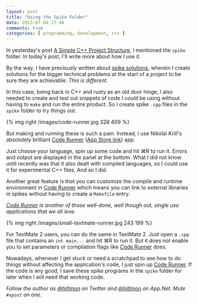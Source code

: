 ```yaml
---
layout: post
title: "Using the Spike Folder"
date: 2013-07-04 17:48
comments: true
categories: [ programming, development, c++ ]
---
```


In yesterday's post [A Simple C++ Project Structure](https://hiltmon.com/blog/2013/07/03/a-simple-c-plus-plus-project-structure/), I mentioned the `spike` folder. In today's post, I'll write more about how I use it.

By the way, I have previously written about [spike solutions](https://hiltmon.com/blog/2012/04/06/spike-solutions/), wherein I create solutions for the bigger technical problems at the start of a project to be sure they are achievable. *This is different.*

In this case, being back in C++ and rusty as an old door hinge, I also needed to create and test out snippets of code I *could* be using without having to `make` and run the entire product. So I create spike `.cpp` files in the `spike` folder to try things out.

{% img right /images/code-runner.jpg 328 409 %}

But making and running these is such a pain. Instead, I use Nikolai Krill's absolutely brilliant [Code Runner](http://krillapps.com/coderunner/) ([App Store link](https://itunes.apple.com/us/app/coderunner/id433335799?mt=12&uo=4&at=10l894)) app.

Just choose your language, spin up some code and hit ⌘R to run it. Errors and output are displayed in the panel at the bottom. What I did not know until recently was that it also dealt with compiled languages, so I could use it for experimental C++ files. And so I did.

Another great feature is that you can customize the compile and runtime environment in [Code Runner](https://itunes.apple.com/us/app/coderunner/id433335799?mt=12&uo=4&at=10l894) which means you can link to external libraries in spikes without having to create a `Makefile` entry.

*[Code Runner](https://itunes.apple.com/us/app/coderunner/id433335799?mt=12&uo=4&at=10l894) is another of those well-done, well though out, single use applications that we all love.*

{% img right /images/small-textmate-runner.jpg 243 199 %}

For TextMate 2 users, you can do the same in TextMate 2. Just open a `.cpp` file that contains an `int main...` and hit ⌘R to run it. But it does not enable you to set parameters or compilation flags like [Code Runner](https://itunes.apple.com/us/app/coderunner/id433335799?mt=12&uo=4&at=10l894) does.

Nowadays, whenever I get stuck or need a scratchpad to see how to do things without affecting the application's code, I just spin up 
[Code Runner](https://itunes.apple.com/us/app/coderunner/id433335799?mt=12&uo=4&at=10l894). If the code is any good, I save these spike programs in the `spike` folder for later when I will need that working code.

*Follow the author as [@hiltmon](http://twitter.com/hiltmon) on Twitter and [@hiltmon](http://alpha.app.net/hiltmon) on App.Net. Mute `#xpost` on one.*